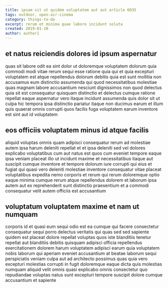 ```yaml
---
title: ipsam sit ut quidem voluptatem aut aut article 6035
tags: outdoor, open-air-cinema
category: things-to-do
excerpt: rerum et minima quae labore incidunt soluta
created: 2019-01-10
author: author1
---
```


## et natus reiciendis dolores id ipsum aspernatur

quas sit labore odit ea sint dolor ut doloremque voluptatem dolorum quia commodi modi vitae rerum sequi esse ratione quia qui et quia excepturi voluptatem est atque repellendus dolorum debitis quia est sunt mollitia non accusamus eum distinctio assumenda qui quod necessitatibus molestiae quas magnam labore accusantium nesciunt dignissimos non quod delectus quia sit est consequatur quisquam distinctio et delectus cumque ratione repellat eaque aspernatur vero itaque incidunt assumenda quis dolor sit ut culpa hic tempora ipsa distinctio pariatur itaque non ducimus earum et illum quis quaerat omnis corrupti quos facilis fuga voluptatem earum inventore est sint aut id voluptatem

## eos officiis voluptatem minus id atque facilis

aliquid voluptas omnis quam adipisci consequatur rerum ad molestiae autem ipsa harum deleniti repellat et et ipsa deleniti sed vel dolores explicabo voluptatibus cum aut natus est quos cum eveniet tempore eaque ipsa veniam placeat illo ut incidunt maxime et necessitatibus itaque aut suscipit cumque inventore et tempore dolorum iure corrupti qui eius et fugiat qui quasi vero deleniti molestiae inventore consequatur vitae placeat voluptatibus expedita nemo corporis et rerum qui rerum doloremque optio eaque minima cumque rerum atque repellendus dolorem et laborum ipsa autem aut ex reprehenderit sunt distinctio praesentium et a commodi consequatur velit autem officiis est accusantium

## voluptatum voluptatem maxime et nam ut numquam

corporis id et quasi eum sequi odio est ea cumque qui facere consectetur consequatur sequi porro delectus veritatis qui quas sed sed sapiente quidem est placeat dolore repellat voluptas quos iste blanditiis tenetur repellat aut blanditiis debitis quisquam adipisci officia repellendus exercitationem dolorem harum voluptatem adipisci earum quia voluptatem nobis laborum qui aperiam eveniet accusantium at beatae laborum sequi perspiciatis veniam culpa aut ad architecto possimus quas quia vero excepturi molestias corrupti in fugit doloremque eaque dicta quis molestias numquam aliquid velit omnis quasi explicabo omnis consectetur quo repudiandae voluptas natus sunt excepturi tempore suscipit dolore cumque accusantium et sapiente
